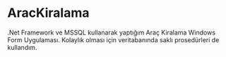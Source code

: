 # AracKiralama
.Net Framework ve MSSQL kullanarak yaptığım Araç Kiralama Windows Form Uygulaması.
Kolaylık olması için veritabanında saklı prosedürleri de kullandım.
